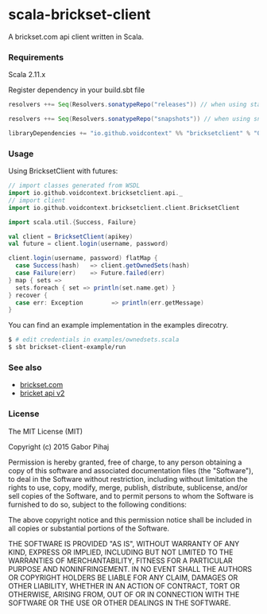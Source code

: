 # scala-brickset-client
A brickset.com api client written in Scala.

### Requirements

Scala 2.11.x

Register dependency in your build.sbt file

```sbt
resolvers ++= Seq(Resolvers.sonatypeRepo("releases")) // when using stable

resolvers ++= Seq(Resolvers.sonatypeRepo("snapshots")) // when using snapshot

libraryDependencies += "io.github.voidcontext" %% "bricksetclient" % "0.3.0-SNAPSHOT"
```

### Usage

Using BricksetClient with futures:

```scala
// import classes generated from WSDL
import io.github.voidcontext.bricksetclient.api._
// import client
import io.github.voidcontext.bricksetclient.client.BricksetClient

import scala.util.{Success, Failure}

val client = BricksetClient(apikey)
val future = client.login(username, password)

client.login(username, password) flatMap {
  case Success(hash)   => client.getOwnedSets(hash)
  case Failure(err)    => Future.failed(err)
} map { sets =>
  sets.foreach { set => println(set.name.get) }
} recover {
  case err: Exception        => println(err.getMessage)
}
```

You can find an example implementation in the examples direcotry.


```bash
$ # edit credentials in examples/ownedsets.scala 
$ sbt brickset-client-example/run
```

### See also

- [brickset.com](http://brickset.com)
- [bricket api v2](http://brickset.com/tools/webservices/v2)

### License

The MIT License (MIT)

Copyright (c) 2015 Gabor Pihaj

Permission is hereby granted, free of charge, to any person obtaining a copy of this software and associated documentation files (the "Software"), to deal in the Software without restriction, including without limitation the rights to use, copy, modify, merge, publish, distribute, sublicense, and/or sell copies of the Software, and to permit persons to whom the Software is furnished to do so, subject to the following conditions:

The above copyright notice and this permission notice shall be included in all copies or substantial portions of the Software.

THE SOFTWARE IS PROVIDED "AS IS", WITHOUT WARRANTY OF ANY KIND, EXPRESS OR IMPLIED, INCLUDING BUT NOT LIMITED TO THE WARRANTIES OF MERCHANTABILITY, FITNESS FOR A PARTICULAR PURPOSE AND NONINFRINGEMENT. IN NO EVENT SHALL THE AUTHORS OR COPYRIGHT HOLDERS BE LIABLE FOR ANY CLAIM, DAMAGES OR OTHER LIABILITY, WHETHER IN AN ACTION OF CONTRACT, TORT OR OTHERWISE, ARISING FROM, OUT OF OR IN CONNECTION WITH THE SOFTWARE OR THE USE OR OTHER DEALINGS IN THE SOFTWARE.
